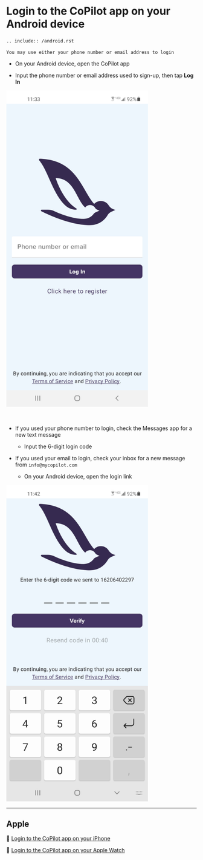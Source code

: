 # Login to the CoPilot app on your Android device

```{eval-rst}
.. include:: /android.rst
```

```{tip}
You may use either your phone number or email address to login
```

- On your Android device, open the CoPilot app

- Input the phone number or email address used to sign-up, then tap **Log In**

<img src="jpg/f4a26eaae562f61d25ac59878102250e.jpg" width="375">

&nbsp;

- If you used your phone number to login, check the Messages app for a new text message

    - Input the 6-digit login code

- If you used your email to login, check your inbox for a new message from `info@mycopilot.com`

    - On your Android device, open the login link

<img src="jpg/0c88c3a4bb202564555b0eebc303618d.jpg" width="375">

---

## Apple

📌 [Login to the CoPilot app on your iPhone](../login-iphone.md)

📌 [Login to the CoPilot app on your Apple Watch](../login-apple-watch.md)
